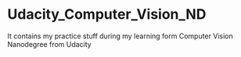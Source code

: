 # Udacity_Computer_Vision_ND
It contains my practice stuff during my learning form Computer Vision Nanodegree from Udacity
